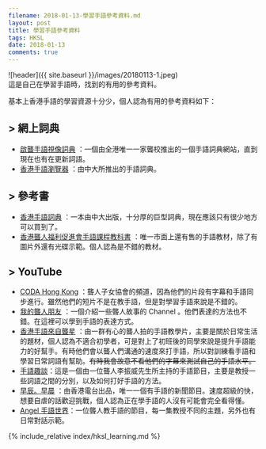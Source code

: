 ```yaml
---
filename: 2018-01-13-學習手語參考資料.md
layout: post
title: 學習手語參考資料
tags: HKSL
date: 2018-01-13
comments: true
---
```


![header]({{ site.baseurl }}/images/20180113-1.jpeg)  
這是自己在學習手語時，找到的有用的參考資料。

基本上香港手語的學習資源十分少，個人認為有用的參考資料如下：

## > 網上詞典
* [啟聾手語視像詞典](http://www.sign-aip.net/sign-aip/tc/home/)  ：一個由全港唯一一家聾校推出的一個手語詞典網站，直到現在也有在更新詞語。
* [香港手語瀏覽器](http://www.cslds.org/hkslbrowser/index.jsp?lang=tc)  ：由中大所推出的手語詞典。

## > 參考書
* [香港手語詞典](http://www.cp1897.com.hk/product_info.php?BookId=9789629961954)  ：一本由中大出版，十分厚的巨型詞典，現在應該只有很少地方可以買到了。
* [香港聾人福利促進會手語課程教科書](http://sl.deaf.org.hk/slmaterial.php)  ：唯一市面上還有售的手語教材，除了有圖片外還有光碟示範。個人認為是不錯的教材。

## > YouTube
* [CODA Hong Kong](https://www.youtube.com/channel/UCet7C8KuoQZGkgDdAGh87Gg)  ：聾人子女協會的頻道，因為他們的片段有字幕和手語同步進行。雖然他們的短片不是在教手語，但是對學習手語來說是不錯的。
* [我的聾人朋友](https://www.youtube.com/user/mydeaffriendsbook)  ：一個介紹一些聾人故事的 Channel 。他們表達的方法也不錯。在這裡可以學到手語的表達方式。
* [香港手語來自聾星](https://www.youtube.com/channel/UCvpDm8qD1HKDGMoz6ntzg7Q)  ：由一群有心的聾人拍的手語教學片，主要是關於日常生活的題材，個人認為不適合初學者，可是對上了初班後的同學來說是提升手語能力的好幫手。有時他們會以聾人們溝通的速度來打手語，所以對訓練看手語和學習日常詞語有幫助。~~有時我會故意不看他們的字幕來測試自己的手語水平。~~
* [手語趣談](http://www.youtube.com/playlist?list=PLttEYmKh8H_umUHn7o7TIslavalnDiq2u)：這是一個由一位聾人李振威先生所主持的手語節目，主要是教授一些詞語之間的分別，以及如何打好手語的方法。
* [早辰。早晨](https://www.youtube.com/user/RTHK)  ：由香港電台出品，唯一一個有手語的新聞節目。速度超級的快，想要自虐的話歡迎挑戰，個人認為正在學手語的人沒有可能會完全看得懂。
* [Angel 手語世界](http://www.youtube.com/playlist?list=PLdUF-SVCL17QBdwc6YkE8nkxTIDlrNQ6v)：一位聾人教手語的節目，每一集教授不同的主題，另外也有日常對話示範。

{% include_relative index/hksl_learning.md %}
